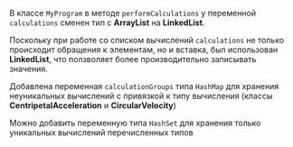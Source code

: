 В классе `MyProgram` в методе `performCalculations` у переменной `calculations` сменен тип с **ArrayList** на **LinkedList**. 

Поскольку при работе со списком вычислений `calculations` не только происходит обращения к элементам, но и вставка, был использован **LinkedList**, что ползволяет более производительно записывать значения.


Добавлена переменная `calculationGroups` типа `HashMap` для хранения неуникальных вычислений с привязкой к типу вычисления (классы **CentripetalAcceleration** и **CircularVelocity**)

Можно добавить переменную типа `HashSet` для хранения только уникальных вычислений перечисленных типов